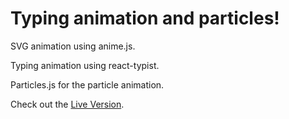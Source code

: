 # Typing animation and particles!

SVG animation using anime.js.

Typing animation using react-typist.

Particles.js for the particle animation.

Check out the [Live Version](https://fcor.github.io/typing-animation).
